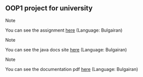 ## OOP1 project for university

>[!NOTE]
>You can see the assignment [here](/assignment.pdf) (Language: Bulgairan)


>[!NOTE]
>You can see the java docs site [here](https://kaloyansvilenov.github.io/) (Language: Bulgairan)


>[!NOTE]
>You can see the documentation pdf [here]() (Language: Bulgairan)
